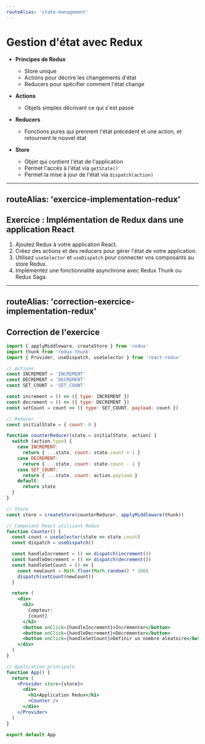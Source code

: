 ```yaml
---
routeAlias: 'state-management'
---
```


# Gestion d'état avec Redux

- **Principes de Redux**
  - Store unique
  - Actions pour décrire les changements d'état
  - Reducers pour spécifier comment l'état change

- **Actions**
  - Objets simples décrivant ce qui s'est passé

- **Reducers**
  - Fonctions pures qui prennent l'état précédent et une action, et retournent le nouvel état

- **Store**
  - Objet qui contient l'état de l'application
  - Permet l'accès à l'état via `getState()`
  - Permet la mise à jour de l'état via `dispatch(action)`

---
routeAlias: 'exercice-implementation-redux'
---

## Exercice : Implémentation de Redux dans une application React

1. Ajoutez Redux à votre application React.
2. Créez des actions et des reducers pour gérer l'état de votre application.
3. Utilisez `useSelector` et `useDispatch` pour connecter vos composants au store Redux.
4. Implémentez une fonctionnalité asynchrone avec Redux Thunk ou Redux Saga.

---
routeAlias: 'correction-exercice-implementation-redux'
---

## Correction de l'exercice

```jsx
import { applyMiddleware, createStore } from 'redux'
import thunk from 'redux-thunk'
import { Provider, useDispatch, useSelector } from 'react-redux'

// Actions
const INCREMENT = 'INCREMENT'
const DECREMENT = 'DECREMENT'
const SET_COUNT = 'SET_COUNT'

const increment = () => ({ type: INCREMENT })
const decrement = () => ({ type: DECREMENT })
const setCount = count => ({ type: SET_COUNT, payload: count })

// Reducer
const initialState = { count: 0 }

function counterReducer(state = initialState, action) {
  switch (action.type) {
    case INCREMENT:
      return { ...state, count: state.count + 1 }
    case DECREMENT:
      return { ...state, count: state.count - 1 }
    case SET_COUNT:
      return { ...state, count: action.payload }
    default:
      return state
  }
}

// Store
const store = createStore(counterReducer, applyMiddleware(thunk))

// Composant React utilisant Redux
function Counter() {
  const count = useSelector(state => state.count)
  const dispatch = useDispatch()

  const handleIncrement = () => dispatch(increment())
  const handleDecrement = () => dispatch(decrement())
  const handleSetCount = () => {
    const newCount = Math.floor(Math.random() * 100)
    dispatch(setCount(newCount))
  }

  return (
    <div>
      <h2>
        Compteur: 
        {count}
      </h2>
      <button onClick={handleIncrement}>Incrémenter</button>
      <button onClick={handleDecrement}>Décrémenter</button>
      <button onClick={handleSetCount}>Définir un nombre aléatoire</button>
    </div>
  )
}

// Application principale
function App() {
  return (
    <Provider store={store}>
      <div>
        <h1>Application Redux</h1>
        <Counter />
      </div>
    </Provider>
  )
}

export default App
